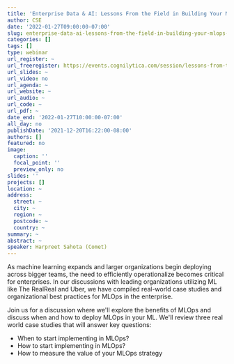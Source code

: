 ```yaml
---
title: 'Enterprise Data & AI: Lessons From the Field in Building Your MLOps Strategy '
author: CSE
date: '2022-01-27T09:00:00-07:00'
slug: enterprise-data-ai-lessons-from-the-field-in-building-your-mlops-strategy
categories: []
tags: []
type: webinar
url_register: ~
url_freeregister: https://events.cognilytica.com/session/lessons-from-the-field-in-building-your-mlops-strategy-with-harpreet-sahota-data-scientist-at-comet/?hash=61bf95bf31767&utm_source=directory
url_slides: ~
url_video: no
url_agenda: ~
url_website: ~
url_audio: ~
url_code: ~
url_pdf: ~
date_end: '2022-01-27T10:00:00-07:00'
all_day: no
publishDate: '2021-12-20T16:22:00-08:00'
authors: []
featured: no
image:
  caption: ''
  focal_point: ''
  preview_only: no
slides: ''
projects: []
location: ~
address:
  street: ~
  city: ~
  region: ~
  postcode: ~
  country: ~
summary: ~
abstract: ~
speaker: Harpreet Sahota (Comet)
---
```

<!--more-->
As machine learning expands and larger organizations begin deploying across bigger teams, the need to efficiently operationalize becomes critical for enterprises. In our discussions with leading organizations utilizing ML like The RealReal and Uber, we have compiled real-world case studies and organizational best practices for MLOps in the enterprise.  

Join us for a discussion where we'll explore the benefits of MLOps and discuss when and how to deploy MLOps in your ML. We'll review three real world case studies that will answer key questions:  
- When to start implementing in MLOps?  
- How to start implementing in MLOps?  
- How to measure the value of your MLOps strategy  